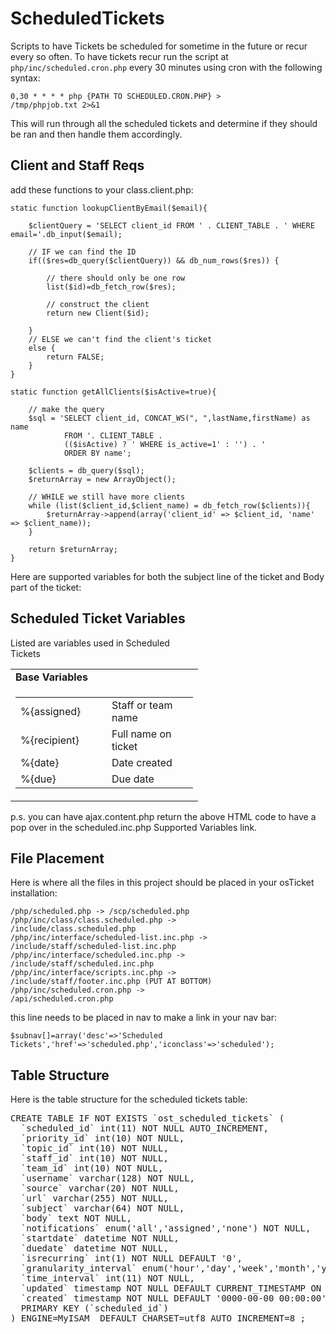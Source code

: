 ScheduledTickets
================

Scripts to have Tickets be scheduled for sometime in the future or recur every so often. To have tickets recur run the script at <code>php/inc/scheduled.cron.php</code> every 30 minutes using cron with the following syntax:

<code>0,30 * * * * php {PATH TO SCHEDULED.CRON.PHP} > /tmp/phpjob.txt 2>&1</code>

This will run through all the scheduled tickets and determine if they should be ran and then handle them accordingly.  

<h2>Client and Staff Reqs</h2>

add these functions to your class.client.php:

	static function lookupClientByEmail($email){
		
		$clientQuery = 'SELECT client_id FROM ' . CLIENT_TABLE . ' WHERE email='.db_input($email);
		
		// IF we can find the ID
        if(($res=db_query($clientQuery)) && db_num_rows($res)) {
            
			// there should only be one row	
            list($id)=db_fetch_row($res);
			
			// construct the client
			return new Client($id);
			
        } 
        // ELSE we can't find the client's ticket
        else {
        	return FALSE;
        }
	}
	
	static function getAllClients($isActive=true){
		
		// make the query
		$sql = 'SELECT client_id, CONCAT_WS(", ",lastName,firstName) as name 
				FROM '. CLIENT_TABLE . 
				(($isActive) ? ' WHERE is_active=1' : '') . ' 
				ORDER BY name';
		
		$clients = db_query($sql);
		$returnArray = new ArrayObject();
		
		// WHILE we still have more clients
		while (list($client_id,$client_name) = db_fetch_row($clients)){
			$returnArray->append(array('client_id' => $client_id, 'name' => $client_name));
		}
		
		return $returnArray;
	}
	
</code>

Here are supported variables for both the subject line of the ticket and Body part of the ticket:

<div style="width:300px;">
    <h2>Scheduled Ticket Variables</h2>
    Listed are variables used in Scheduled Tickets
    <br/>
    <table width="100%" border="0" cellspacing=1 cellpadding=2>
        <tr><td valign="top"><b>Base Variables</b></td></tr>
        <tr>
            <td width="55%" valign="top">
                <table width="100%" border="0" cellspacing=1 cellpadding=1>
                    <tr><td width="130">%{assigned}</td><td>Staff or team name</td></tr>
                    <tr><td>%{recipient}</td><td>Full name on ticket</td></tr>
                    <tr><td>%{date}</td><td>Date created</td></tr>
                    <tr><td>%{due}</td><td>Due date</td></tr>
                </table>
            </td>
        </tr>
    </table>
</div>

p.s. you can have ajax.content.php return the above HTML code to have a pop over in the scheduled.inc.php Supported Variables link.

<h2>File Placement</h2>

Here is where all the files in this project should be placed in your osTicket installation:

<code>/php/scheduled.php				->	/scp/scheduled.php</code><br />
<code>/php/inc/class/class.scheduled.php		->	/include/class.scheduled.php</code><br />
<code>/php/inc/interface/scheduled-list.inc.php	->	/include/staff/scheduled-list.inc.php</code><br />
<code>/php/inc/interface/scheduled.inc.php		->	/include/staff/scheduled.inc.php</code><br />
<code>/php/inc/interface/scripts.inc.php		->	/include/staff/footer.inc.php	(PUT AT BOTTOM)</code><br />
<code>/php/inc/scheduled.cron.php			->	/api/scheduled.cron.php</code>

this line needs to be placed in nav to make a link in your nav bar:

<code>$subnav[]=array('desc'=>'Scheduled Tickets','href'=>'scheduled.php','iconclass'=>'scheduled');</code>

<h2>Table Structure</h2>

Here is the table structure for the scheduled tickets table:

<pre>
CREATE TABLE IF NOT EXISTS `ost_scheduled_tickets` (
  `scheduled_id` int(11) NOT NULL AUTO_INCREMENT,
  `priority_id` int(10) NOT NULL,
  `topic_id` int(10) NOT NULL,
  `staff_id` int(10) NOT NULL,
  `team_id` int(10) NOT NULL,
  `username` varchar(128) NOT NULL,
  `source` varchar(20) NOT NULL,
  `url` varchar(255) NOT NULL,
  `subject` varchar(64) NOT NULL,
  `body` text NOT NULL,
  `notifications` enum('all','assigned','none') NOT NULL,
  `startdate` datetime NOT NULL,
  `duedate` datetime NOT NULL,
  `isrecurring` int(1) NOT NULL DEFAULT '0',
  `granularity_interval` enum('hour','day','week','month','year') NOT NULL,
  `time_interval` int(11) NOT NULL,
  `updated` timestamp NOT NULL DEFAULT CURRENT_TIMESTAMP ON UPDATE CURRENT_TIMESTAMP,
  `created` timestamp NOT NULL DEFAULT '0000-00-00 00:00:00',
  PRIMARY KEY (`scheduled_id`)
) ENGINE=MyISAM  DEFAULT CHARSET=utf8 AUTO_INCREMENT=8 ;</pre>
